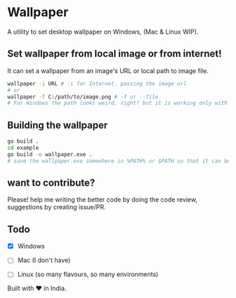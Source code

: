 # Wallpaper

A utility to set desktop wallpaper on Windows, (Mac & Linux WIP).


## Set wallpaper from local image or from internet!
It can set a wallpaper from an image's URL or local path to image file.

```bash
wallpaper -i URL # -i for Internet. passing the image url
# or
wallpaper -f C:/path/to/image.png # -f or --file
# For Windows the path looks weird, right? but it is working only with / only, \ or \\ in path is not working. idk...
```


## Building the wallpaper
```bash
go build .
cd example
go build -o wallpaper.exe .
# save the wallpaper.exe somewhere in %PATH% or $PATH so that it can be accessible from anywhere in terminal.
```

## want to contribute?
Please! help me writing the better code by doing the code review, suggestions by creating issue/PR.

## Todo
 - [x] Windows
 - [ ] Mac (I don't have)
 - [ ] Linux (so many flavours, so many environments)


Built with :heart: in India.
